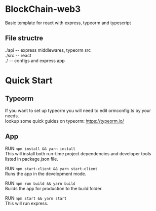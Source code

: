 # BlockChain-web3
Basic template for react with express, typeorm and typescript


## File structre
./api -- express middlewares, typeorm src<br/>
./src -- react<br/>
./ -- configs and express app<br/>


# Quick Start
## Typeorm
If you want to set up typeorm you will need to edit ormconfig.ts by your needs. <br/>
lookup some quick guides on typeorm: https://typeorm.io/

## App
RUN `npm install && yarn install`<br/>
This will install both run-time project dependencies and developer tools listed in package.json file.

RUN `npm start-client && yarn start-client` <br/>
Runs the app in the development mode.

RUN `npm run build && yarn build`<br/>
Builds the app for production to the build folder.

RUN `npm start && yarn start`<br/>
This will run express.

